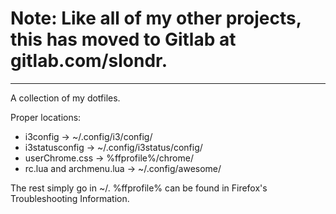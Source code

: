 # Note: Like all of my other projects, this has moved to Gitlab at gitlab.com/slondr.
---

A collection of my dotfiles.

Proper locations:

* i3config → ~/.config/i3/config/
* i3statusconfig → ~/.config/i3status/config/
* userChrome.css → %ffprofile%/chrome/
* rc.lua and archmenu.lua → ~/.config/awesome/

The rest simply go in ~/.
%ffprofile% can be found in Firefox's Troubleshooting Information.
